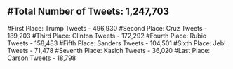 #Total Number of Tweets: 1,247,703 
---
#First Place: Trump Tweets - 496,930
#Second Place: Cruz Tweets - 189,203
#Third Place: Clinton Tweets - 172,292
#Fourth Place: Rubio Tweets - 158,483
#Fifth Place: Sanders Tweets - 104,501
#Sixth Place: Jeb! Tweets - 71,478
#Seventh Place: Kasich Tweets - 36,020
#Last Place: Carson Tweets - 18,798
